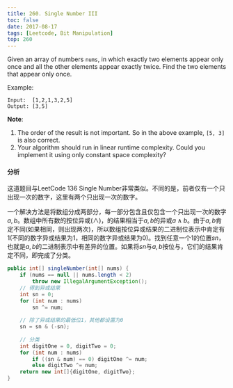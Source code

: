 ```yaml
---
title: 260. Single Number III
toc: false
date: 2017-08-17
tags: [Leetcode, Bit Manipulation]
top: 260
---
```


Given an array of numbers `nums`, in which exactly two elements appear only once and all the other elements appear exactly twice. Find the two elements that appear only once.

Example:

```
Input:  [1,2,1,3,2,5]
Output: [3,5]
```

**Note**:

1. The order of the result is not important. So in the above example, `[5, 3]` is also correct.
2. Your algorithm should run in linear runtime complexity. Could you implement it using only constant space complexity?


#### 分析

这道题目与LeetCode 136 Single Number非常类似。不同的是，前者仅有一个只出现一次的数字，这里有两个只出现一次的数字。

一个解决方法是将数组分成两部分，每一部分包含且仅包含一个只出现一次的数字$a,b$。数组中所有数的按位异或($\land$)，的结果相当于$a,b$的异或$a\land b$。由于$a,b$肯定不同(如果相同，则出现两次)，所以数组按位异或结果的二进制位表示中肯定有1(不同的数字异或结果为1，相同的数字异或结果为0)。找到任意一个1的位置$sn$，也就是$a,b$的二进制表示中有差异的位置。如果将$sn$与$a,b$按位与，它们的结果肯定不同，即完成了分类。

```Java
public int[] singleNumber(int[] nums) {
    if (nums == null || nums.length < 2)
        throw new IllegalArgumentException();
    // 得到异或结果
    int sn = 0;
    for (int num : nums)
        sn ^= num;
    
    // 除了异或结果的最低位1，其他都设置为0
    sn = sn & (-sn);
    
    // 分类
    int digitOne = 0, digitTwo = 0;
    for (int num : nums)
        if ((sn & num) == 0) digitOne ^= num;
        else digitTwo ^= num;
    return new int[]{digitOne, digitTwo};
}
```